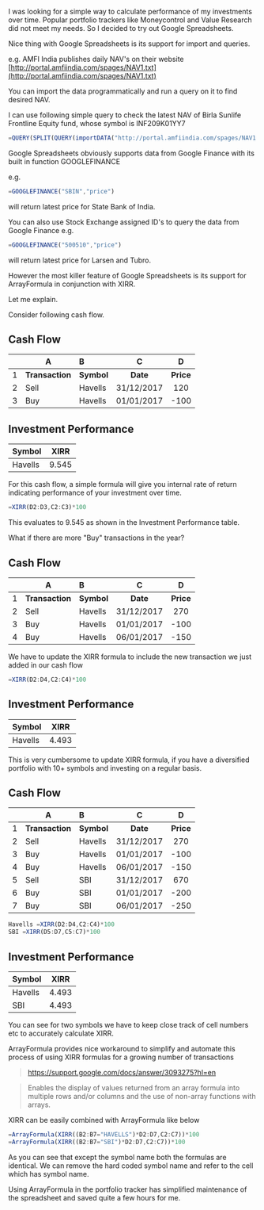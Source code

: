 I was looking for a simple way to calculate performance of my investments over time.  Popular portfolio trackers like Moneycontrol and Value Research did not meet my needs. So I decided to try out Google Spreadsheets. 

Nice thing with Google Spreadsheets is its support for import and queries. 

e.g. AMFI India publishes daily NAV's on their website [http://portal.amfiindia.com/spages/NAV1.txt](http://portal.amfiindia.com/spages/NAV1.txt)

You can import the data programmatically and run a query on it to find desired NAV.

I can use following simple query to check the latest NAV of Birla Sunlife Frontline Equity fund, whose symbol is INF209K01YY7

```javascript
=QUERY(SPLIT(QUERY(importDATA("http://portal.amfiindia.com/spages/NAV1.txt"),"SELECT * Where Col1 like '%INF209K01YY7%'"),";"), "Select Col5") 
```

Google Spreadsheets obviously supports data from Google Finance with its built in function GOOGLEFINANCE

e.g. 
```javascript 
=GOOGLEFINANCE("SBIN","price")
```
will return latest price for State Bank of India. 

You can also use Stock Exchange assigned ID's to query the data from Google Finance 
e.g. 
```javascript
=GOOGLEFINANCE("500510","price")
``` 
will return latest price for Larsen and Tubro. 

However the most killer feature of Google Spreadsheets is its support for ArrayFormula in conjunction with XIRR. 

Let me explain. 

Consider following cash flow.    

Cash Flow
----
||A|B|C|D|
|---|----|:----|:----:|:----:|
|1|**Transaction**|**Symbol**|**Date**|**Price**|
|2|Sell|Havells|31/12/2017|120|
|3|Buy|Havells|01/01/2017|-100|

Investment Performance
----
|Symbol|XIRR|
|---|---|
|Havells|9.545|
For this cash flow, a simple formula will give you internal rate of return indicating performance of your investment over time.

```javascript
=XIRR(D2:D3,C2:C3)*100
```
This evaluates to 9.545 as shown in the Investment Performance table.

What if there are more "Buy" transactions in the year?  

Cash Flow
----
||A|B|C|D|
|---|----|:----|:----:|:----:|
|1|**Transaction**|**Symbol**|**Date**|**Price**|
|2|Sell|Havells|31/12/2017|270|
|3|Buy|Havells|01/01/2017|-100|
|4|Buy|Havells|06/01/2017|-150|

We have to update the XIRR formula to include the new transaction we just added in our cash flow

```javascript
=XIRR(D2:D4,C2:C4)*100
```
Investment Performance
----
|Symbol|XIRR|
|---|---|
|Havells|4.493|

This is very cumbersome to update XIRR formula, if you have a diversified portfolio with 10+ symbols and investing on a regular basis. 

Cash Flow
----
||A|B|C|D|
|---|----|:----|:----:|:----:|
|1|**Transaction**|**Symbol**|**Date**|**Price**|
|2|Sell|Havells|31/12/2017|270|
|3|Buy|Havells|01/01/2017|-100|
|4|Buy|Havells|06/01/2017|-150|
|5|Sell|SBI|31/12/2017|670|
|6|Buy|SBI|01/01/2017|-200|
|7|Buy|SBI|06/01/2017|-250|

```javascript
Havells =XIRR(D2:D4,C2:C4)*100
SBI =XIRR(D5:D7,C5:C7)*100
```

Investment Performance
----
|Symbol|XIRR|
|---|---|
|Havells|4.493|
|SBI|4.493|

You can see for two symbols we have to keep close track of cell numbers etc to accurately calculate XIRR. 

ArrayFormula provides nice workaround to simplify and automate this process of using XIRR formulas for a growing number of transactions

>https://support.google.com/docs/answer/3093275?hl=en

>Enables the display of values returned from an array formula into multiple rows and/or columns and the use of non-array functions with arrays.

XIRR can be easily combined with ArrayFormula like below

```javascript
=ArrayFormula(XIRR((B2:B7="HAVELLS")*D2:D7,C2:C7))*100
=ArrayFormula(XIRR((B2:B7="SBI")*D2:D7,C2:C7))*100
```
As you can see that except the symbol name both the formulas are identical. We can remove the hard coded symbol name and refer to the cell which has symbol name.

Using ArrayFormula in the portfolio tracker has simplified maintenance of the spreadsheet and saved quite a few hours for me.


